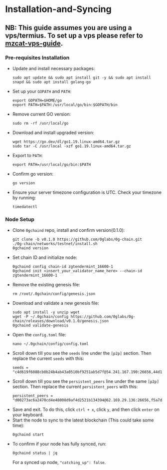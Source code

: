 # Installation-and-Syncing
## NB: This guide assumes you are using a vps/termius. To set up a vps please refer to [mzcat-vps-guide](https://medium.com/@mztacat/setting-up-a-vps-d030b2a28bab).

### Pre-requisites Installation
- Update and install necessary packages:
  ```
  sudo apt update && sudo apt install git -y && sudo apt install snapd && sudo apt install golang-go
  ```
- Set up your `GOPATH` and `PATH`:
  ```
  export GOPATH=$HOME/go
  export PATH=$PATH:/usr/local/go/bin:$GOPATH/bin
  ```
- Remove current GO version:
  ```
  sudo rm -rf /usr/local/go
  ```
- Download and install upgraded version:
  ```
  wget https://go.dev/dl/go1.19.linux-amd64.tar.gz
  sudo tar -C /usr/local -xzf go1.19.linux-amd64.tar.gz
  ```
- Export to `PATH`:
  ```
  export PATH=/usr/local/go/bin:$PATH
  ```
- Confirm go version:
  ```
  go version
  ```
- Ensure your server timezone configuration is UTC. Check your timezone by running:
  ```
  timedatectl
  ```


### Node Setup
- Clone `0gchaind` repo, install and confirm version(0.1.0):
  ```
  git clone -b v0.1.0 https://github.com/0glabs/0g-chain.git
  ./0g-chain/networks/testnet/install.sh
  0gchaind version
  ```
- Set chain ID and initialize node:
  ```
  0gchaind config chain-id zgtendermint_16600-1
  0gchaind init <insert_your_validator_name_here> --chain-id zgtendermint_16600-1
  ```
- Remove the existing genesis file:
  ```
  rm /root/.0gchain/config/genesis.json
  ```
- Download and validate a new genesis file:
  ```
  sudo apt install -y unzip wget
  wget -P ~/.0gchain/config https://github.com/0glabs/0g-chain/releases/download/v0.1.0/genesis.json
  0gchaind validate-genesis
  ```
- Open the `config.toml` file:
  ```
  nano ~/.0gchain/config/config.toml
  ```
- Scroll down till you see the `seeds` line under the `[p2p]` section. Then replace the current `seeds` with this:
  ```
  seeds = "c4d619f6088cb0b24b4ab43a0510bf9251ab5d7f@54.241.167.190:26656,44d11d4ba92a01b520923f51632d2450984d5886@54.176.175.48:26656,f2693dd86766b5bf8fd6ab87e2e970d564d20aff@54.193.250.204:26656,f878d40c538c8c23653a5b70f615f8dccec6fb9f@54.215.187.94:26656"
  ```
- Scroll down till you see the `persistent_peers` line under the same `[p2p]` section. Then replace the current `persistent_peers` with this:
  ```
  persistent_peers = "d00273ac6a2470cd4e48008d9af4d2521b134394@62.169.29.136:26656,f5a7d34355f6d89b7ece583131c6b1f79ac5485e@218.102.97.67:25856,a3e6c6214805c1c068882f1981855c7a9f5926ea@213.168.249.202:26656,da1f4985ce3df05fd085460485adefa93592a54c@172.232.33.25:26656,91f079ccd2e0edf42e0fa57183ac92c22c525658@14.245.25.144:14256,9d09d391b2cf706a597d03fe8bb6700fe5cac53d@65.108.198.183:18456,5a202fb905f20f96d8ff0726f0c0756d17cf23d8@43.248.98.100:26656,74775d65b6ab427c685efcaa8190912d3a60e562@123.19.45.21:12656,f2693dd86766b5bf8fd6ab87e2e970d564d20aff@54.193.250.204:26656,9d7564df34efa146a94c073e5bf3f5e11f947b75@155.133.22.230:26656,e179d05dc792d9b902be3baa7a31a07a92afbcf0@118.142.83.5:26656,c4b9c3a7f3651af729d73b150e714ee91e7585c1@14.176.200.133:26656,f64f0fb500c62bffa33d60450d30792ee4b5fbd0@167.86.119.168:26656,d4085fd93ab77576f2acdb25d2d817061db5afe6@62.169.19.156:26656,2b8ee12f4f94ebc337af94dbec07de6f029a24e6@94.16.31.161:26656,0f5022e4265184052a5468379687625a81fd255e@154.12.253.116:26656,3859828e1099214de14dae91d1f7decf2374eeb4@47.236.170.254:26656,23b0a0624699f85062ddebf910583f70a5b9e86b@14.167.152.116:14256,b8f8ed478f2794629fdb5cf0c01edaed80f00f84@168.119.64.172:26656,5d81d59e81356a33e6ccccaa3d419ff73244697e@107.173.18.103:26656,c4d619f6088cb0b24b4ab43a0510bf9251ab5d7f@54.241.167.190:26656,a83f5d07a8a64827851c9f1d0c21c900b9309608@188.166.181.110:26656,19943cbe46cdb9eb37cb06c0067ce63154eee6ea@213.199.52.155:26656,a6ff8a651dd0a0e66dbfb2174ccadcbbcf567b29@66.94.122.224:26656,f3c912cf5653e51ee94aaad0589a3d176d31a19d@157.90.0.102:31656,141dbd90d5c3411c9ba72ba03704ccdb70875b01@65.109.147.58:36656,cd529839591e13f5ed69e9a029c5d7d96de170fe@46.4.55.46:34656,a8d7c5a051c4649ba7e267c94e48a7c64a00f0eb@65.108.127.146:26656,2579a86e3c4c1fabe3955d3a9ed40363bf9618f7@138.201.37.195:26656,66cfdcd92e5206e59bc507bef3f6d72ed21a149d@109.199.100.254:26656,254bbbc42bca6b7e81081a42a4993086e20e06ed@89.116.29.154:26656,641173e9d500c50769680226391d955f11728c32@76.9.210.28:26656,5a69dafc859eee83b623b0c88b392337bb82eeb3@194.163.144.148:26656,3c2ddd1e25a99bcbad08f502eca719a52465c1fd@37.60.231.42:26656,f878d40c538c8c23653a5b70f615f8dccec6fb9f@54.215.187.94:26656,75a398f9e3a7d24c6b3ba4ab71bf30cd59faee5c@95.216.42.217:26656,57588ff7b1e862e754f3cd74fc2414f03cb79da4@213.133.111.189:26656,ebad6e8b1d10514185a8a46afb0f6a08945095bc@94.72.117.120:26656,0494c33335eed845a7ba1f894b54f6b31054c09d@207.180.204.179:26656,b92597c5124da2a5177c1c2e11f69dfec45a721a@45.90.220.92:26656535ddcc917ab5ee6ddd2259875dac6018651da24@176.9.183.45:32656,5b2a956457b2918426b1f685fa6e3791609fb30c@84.247.165.146:26656,25ecfad6ed1aa2cf8840ab86b734294e3ac8aa6e@167.86.119.12:26656,ccb98fa0b1b416a9f37c08c193d4444074320c04@109.199.121.58:26656,4a0ccc6d708ec82fa2f13ad09da996fc9596d741@65.108.236.15:26656"
  ```
- Save and exit. To do this, click `ctrl + x`, click `y`, and then click `enter` on your keyboard.
- Start the node to sync to the latest blockchain (This could take some time):
  ```
  0gchaind start
  ```
- To confirm if your node has fully synced, run:
  ```
  0gchaind status | jq
  ```
  For a synced up node, `"catching_up": false`.

